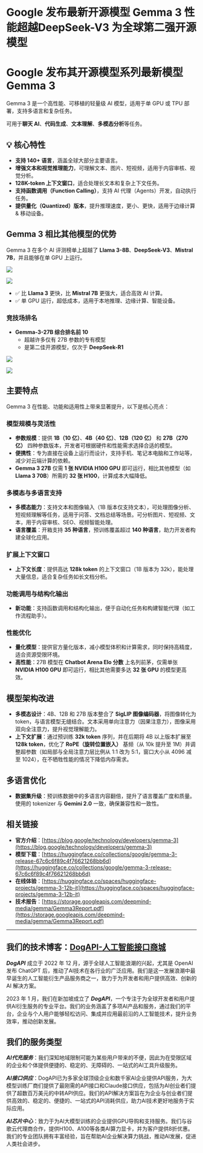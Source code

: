 # Google 发布最新开源模型 Gemma 3 性能超越DeepSeek-V3 为全球第二强开源模型

# Google 发布其开源模型系列最新模型 Gemma 3

Gemma 3 是一个高性能、可移植的轻量级 AI 模型，适用于单 GPU 或 TPU 部署，支持多语言和复杂任务。

可用于**聊天 AI**、**代码生成**、**文本理解**、**多模态分析**等任务。

## 💡 核心特性

- **支持 140+ 语言**，涵盖全球大部分主要语言。
- **增强文本和视觉推理能力**，可理解文本、图片、短视频，适用于内容审核、视觉分析。
- **128K-token 上下文窗口**，适合处理长文本和复杂上下文任务。
- **支持函数调用（Function Calling）**，支持 AI 代理（Agents）开发，自动执行任务。
- **提供量化（Quantized）版本**，提升推理速度，更小、更快，适用于边缘计算 & 移动设备。

## Gemma 3 相比其他模型的优势

Gemma 3 在多个 AI 评测榜单上超越了 **Llama 3-8B**、**DeepSeek-V3**、**Mistral 7B**，并且能够在单 GPU 上运行。

![](https://dogapi.ai/wp-content/uploads/2025/03/tj903s2numytfca4xj4uy5vadevo.jpg)

![](https://dogapi.ai/wp-content/uploads/2025/03/iarg667bjbq32d4wfkb09m7x1xcv.png)

- ✅ 比 **Llama 3** 更快，比 **Mistral 7B** 更强大，适合高效 AI 计算。
- ✅ 单 GPU 运行，超低成本，适用于本地推理、边缘计算、智能设备。

### 竞技场排名

- **Gemma-3-27B 综合排名前 10**
    - 超越许多仅有 27B 参数的专有模型
    - 是第二佳开源模型，仅次于 **DeepSeek-R1**

![](https://dogapi.ai/wp-content/uploads/2025/03/uxb3u55p0jme6zcgjb19qdjb5one.png)

![](https://dogapi.ai/wp-content/uploads/2025/03/vonlpa1ypjc0r8hwy3zcd849htj8.png)

## 主要特点

Gemma 3 在性能、功能和适用性上带来显著提升，以下是核心亮点：

### 模型规模与灵活性

- **参数规模**：提供 **1B（10 亿）**、**4B（40 亿）**、**12B（120 亿）** 和 **27B（270 亿）** 四种参数版本，开发者可根据硬件和性能需求选择合适的模型。
- **便携性**：专为直接在设备上运行而设计，支持手机、笔记本电脑和工作站等，减少对云端计算的依赖。
- **Gemma 3 27B** 仅需 **1 张 NVIDIA H100 GPU** 即可运行，相比其他模型（如 **Llama 3 70B**）所需的 **32 张 H100**，计算成本大幅降低。

### 多模态与多语言支持

- **多模态能力**：支持文本和图像输入（1B 版本仅支持文本），可处理图像分析、短视频理解等任务，适用于问答、文档总结等场景。可分析图片、短视频、文本，用于内容审核、SEO、视频智能处理。
- **语言覆盖**：开箱支持 **35 种语言**，预训练覆盖超过 **140 种语言**，助力开发者构建全球化应用。

### 扩展上下文窗口

- **上下文长度**：提供高达 **128k token** 的上下文窗口（1B 版本为 32k），能处理大量信息，适合复杂任务如长文档分析。

### 功能调用与结构化输出

- **新功能**：支持函数调用和结构化输出，便于自动化任务和构建智能代理（如工作流程助手）。

### 性能优化

- **量化模型**：提供官方量化版本，减小模型体积和计算需求，同时保持高精度，适合资源受限环境。
- **高性能**：27B 模型在 **Chatbot Arena Elo 分数** 上名列前茅，仅需单张 **NVIDIA H100 GPU** 即可运行，相比其他需要多达 **32 张 GPU** 的模型更高效。

## 模型架构改进

- **多模态设计**：4B、12B 和 27B 版本整合了 **SigLIP 图像编码器**，将图像转化为 token，与语言模型无缝结合。文本采用单向注意力（因果注意力），图像采用双向全注意力，提升视觉理解能力。
- **上下文扩展**：通过预训练 **32k token** 序列，并在后期将 4B 以上版本扩展至 **128k token**，优化了 **RoPE（旋转位置嵌入）** 基频（从 10k 提升至 1M）并调整超参数（如局部与全局注意力层比例从 1:1 改为 5:1，窗口大小从 4096 减至 1024），在不牺牲性能的情况下降低内存需求。

## 多语言优化

- **数据集升级**：预训练数据中的多语言内容翻倍，提升了语言覆盖广度和质量。使用的 tokenizer 与 **Gemini 2.0** 一致，确保兼容性和一致性。

## 相关链接

- **官方介绍**：[https://blog.google/technology/developers/gemma-3](https://blog.google/technology/developers/gemma-3)
- **模型下载**：[https://huggingface.co/collections/google/gemma-3-release-67c6c6f89c4f76621268bb6d](https://huggingface.co/collections/google/gemma-3-release-67c6c6f89c4f76621268bb6d)
- **在线体验**：[https://huggingface.co/spaces/huggingface-projects/gemma-3-12b-it](https://huggingface.co/spaces/huggingface-projects/gemma-3-12b-it)
- **技术报告**：[https://storage.googleapis.com/deepmind-media/gemma/Gemma3Report.pdf](https://storage.googleapis.com/deepmind-media/gemma/Gemma3Report.pdf)

---

## 我们的技术博客：[DogAPI-人工智能接口商城](https://dogapi.ai/)

***DogAPI*** 成立于 2022 年 12 月，源于全球人工智能浪潮的兴起，尤其是 OpenAI 发布 ChatGPT 后，推动了AI技术在各行业的广泛应用。我们是这一发展浪潮中最早诞生的人工智能衍生产品服务商之一，致力于为开发者和用户提供高效、创新的 AI 解决方案。

2023 年 1 月，我们在新加坡成立了 ***DogAPI***，一个专注于为全球开发者和用户提供AI衍生服务的专业平台。我们的业务涵盖了多项AI产品和服务，通过我们的平台，企业与个人用户能够轻松访问、集成并应用最前沿的人工智能技术，提升业务效率，推动创新发展。

## **我们的服务类型**

***AI代充服务***：我们深知地域限制可能为某些用户带来的不便，因此为在受限区域的企业和个体提供便捷的、稳定的、无障碍的、一站式的AI工具升级服务。

***AI接口供应***：DogAPI已为多家全球顶级企业和数千家AI企业提供API服务，为大模型训练厂商们提供了最刚需的API接口和Claude接口供应，包括为AI创业者们提供了超数百万美元的中转API供应。我们的API解决方案旨在为企业与创业者们提供高效的、稳定的、便捷的、一站式的API消耗供应，助力AI技术更好地服务于实际应用。

***AI芯片中心***：致力于为AI大模型训练的企业提供GPU导购和支持服务。我们与谷歌云代理商合作，提供H100、A100等各类AI算力显卡，并为客户提供8折优惠。我们的专业团队拥有丰富经验，旨在帮助AI企业解决算力挑战，推动AI发展，促进人类社会进步。

